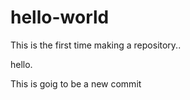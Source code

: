 # hello-world
This is the first time making a repository..

hello. 

This is goig to be a new commit

